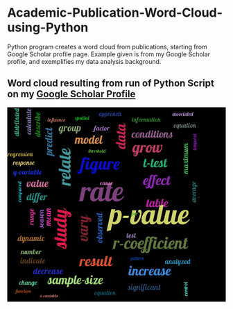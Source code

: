 # Academic-Publication-Word-Cloud-using-Python
Python program creates a word cloud from publications, starting from Google Scholar profile page. Example given is from my Google Scholar profile, and exemplifies my data analysis background.

## Word cloud resulting from run of Python Script on my [Google Scholar Profile](https://scholar.google.com/citations?user=6eWC5qYAAAAJ&hl=en)

![test](https://github.com/dtelliott79/Academic-Publication-Word-Cloud-using-Python/blob/master/cloud_large.png)
